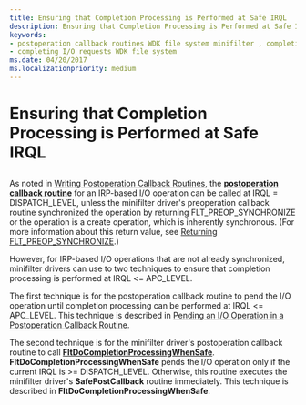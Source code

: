 ```yaml
---
title: Ensuring that Completion Processing is Performed at Safe IRQL
description: Ensuring that Completion Processing is Performed at Safe IRQL
keywords:
- postoperation callback routines WDK file system minifilter , completion processing
- completing I/O requests WDK file system
ms.date: 04/20/2017
ms.localizationpriority: medium
---
```


# Ensuring that Completion Processing is Performed at Safe IRQL


## <span id="ddk_ensuring_that_completion_processing_is_performed_at_safe_irql_if"></span><span id="DDK_ENSURING_THAT_COMPLETION_PROCESSING_IS_PERFORMED_AT_SAFE_IRQL_IF"></span>


As noted in [Writing Postoperation Callback Routines](writing-postoperation-callback-routines.md), the [**postoperation callback routine**](/windows-hardware/drivers/ddi/fltkernel/nc-fltkernel-pflt_post_operation_callback) for an IRP-based I/O operation can be called at IRQL = DISPATCH\_LEVEL, unless the minifilter driver's preoperation callback routine synchronized the operation by returning FLT\_PREOP\_SYNCHRONIZE or the operation is a create operation, which is inherently synchronous. (For more information about this return value, see [Returning FLT\_PREOP\_SYNCHRONIZE](returning-flt-preop-synchronize.md).)

However, for IRP-based I/O operations that are not already synchronized, minifilter drivers can use to two techniques to ensure that completion processing is performed at IRQL &lt;= APC\_LEVEL.

The first technique is for the postoperation callback routine to pend the I/O operation until completion processing can be performed at IRQL &lt;= APC\_LEVEL. This technique is described in [Pending an I/O Operation in a Postoperation Callback Routine](pending-an-i-o-operation-in-a-postoperation-callback-routine.md).

The second technique is for the minifilter driver's postoperation callback routine to call [**FltDoCompletionProcessingWhenSafe**](/windows-hardware/drivers/ddi/fltkernel/nf-fltkernel-fltdocompletionprocessingwhensafe). **FltDoCompletionProcessingWhenSafe** pends the I/O operation only if the current IRQL is &gt;= DISPATCH\_LEVEL. Otherwise, this routine executes the minifilter driver's **SafePostCallback** routine immediately. This technique is described in **FltDoCompletionProcessingWhenSafe**.

 


